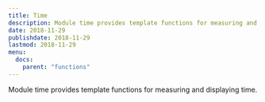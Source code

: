 ```yaml
---
title: Time
description: Module time provides template functions for measuring and displaying time.
date: 2018-11-29
publishdate: 2018-11-29
lastmod: 2018-11-29
menu:
  docs:
    parent: "functions"
---
```


Module time provides template functions for measuring and displaying time.
